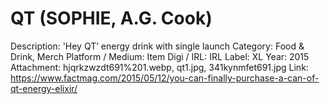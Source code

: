 # QT (SOPHIE, A.G. Cook)

Description: 'Hey QT’ energy drink with single launch
Category: Food & Drink, Merch
Platform / Medium: Item
Digi / IRL: IRL
Label: XL
Year: 2015
Attachment: hjqrkzwzdt691%201.webp, qt1.jpg, 341kynmfet691.jpg
Link: https://www.factmag.com/2015/05/12/you-can-finally-purchase-a-can-of-qt-energy-elixir/